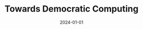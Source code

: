 ---
title: "Towards Democratic Computing"
collection: publications
permalink: /publication/2024-01-01-Towards-Democratic-Computing
date: 2024-01-01
venue: 'In From Multimedia Communications to the Future Internet - Essays Dedicated to Ralf Steinmetz on the Occasion of His Retirement'
paperurl: 'https://doi.org/10.1007/978-3-031-71874-8\_17'
citation: ' Max M{\&quot;{u}}hlh{\&quot;{a}}user,  Nikolaos Alexopoulos,  Uwe Gropengie{\ss}er,  Kamran Razavi,  Lin Wang&quot;Towards Democratic Computing.&quot; In From Multimedia Communications to the Future Internet - Essays Dedicated to Ralf Steinmetz on the Occasion of His Retirement, 2024.'
authors: ' Max Mühlhäuser,  Nikolaos Alexopoulos,  Uwe Gropengie{\ss}er,  Kamran Razavi,  Lin Wang.'
---